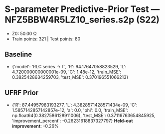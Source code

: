 # S-parameter Predictive-Prior Test — NFZ5BBW4R5LZ10_series.s2p (S22)
- Z0: 50.00 Ω
- Train points: 321  |  Test points: 80

## Baseline
- {'model': 'RLC series -> Γ', 'R': 94.17647058823529, 'L': 4.720000000000001e-09, 'C': 1.48e-12, 'train_MSE': 0.3825428634259703, 'test_MSE': 0.370196551066213}

## UFRF Prior
- {'R': 87.44957983193277, 'L': 4.3828571428571434e-09, 'C': 1.5857142857142857e-12, 'a': 0.0, 'phi': 0.0, 'train_MSE': np.float64(0.3827586128911006), 'test_MSE': 0.37116763654845925, 'improvement_percent': -0.26231618837327797}
**Held-out improvement:** -0.26%